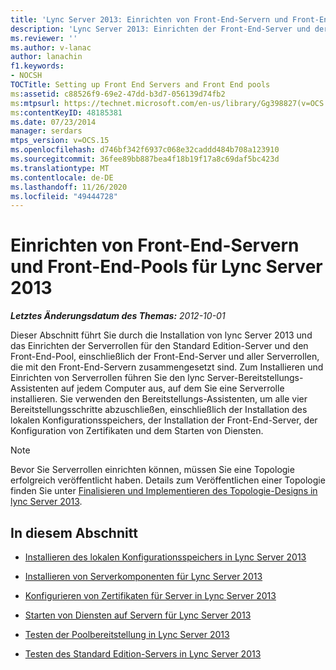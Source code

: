 ```yaml
---
title: 'Lync Server 2013: Einrichten von Front-End-Servern und Front-End-Pools'
description: 'Lync Server 2013: Einrichten der Front-End-Server und der Front-End-Pools.'
ms.reviewer: ''
ms.author: v-lanac
author: lanachin
f1.keywords:
- NOCSH
TOCTitle: Setting up Front End Servers and Front End pools
ms:assetid: c88526f9-69e2-47dd-b3d7-056139d74fb2
ms:mtpsurl: https://technet.microsoft.com/en-us/library/Gg398827(v=OCS.15)
ms:contentKeyID: 48185381
ms.date: 07/23/2014
manager: serdars
mtps_version: v=OCS.15
ms.openlocfilehash: d746bf342f6937c068e32caddd484b708a123910
ms.sourcegitcommit: 36fee89bb887bea4f18b19f17a8c69daf5bc423d
ms.translationtype: MT
ms.contentlocale: de-DE
ms.lasthandoff: 11/26/2020
ms.locfileid: "49444728"
---
```

# <a name="setting-up-front-end-servers-and-front-end-pools-for-lync-server-2013"></a>Einrichten von Front-End-Servern und Front-End-Pools für Lync Server 2013

<div data-xmlns="http://www.w3.org/1999/xhtml">

<div class="topic" data-xmlns="http://www.w3.org/1999/xhtml" data-msxsl="urn:schemas-microsoft-com:xslt" data-cs="https://msdn.microsoft.com/">

<div data-asp="https://msdn2.microsoft.com/asp">



</div>

<div id="mainSection">

<div id="mainBody">

<span> </span>

_**Letztes Änderungsdatum des Themas:** 2012-10-01_

Dieser Abschnitt führt Sie durch die Installation von lync Server 2013 und das Einrichten der Serverrollen für den Standard Edition-Server und den Front-End-Pool, einschließlich der Front-End-Server und aller Serverrollen, die mit den Front-End-Servern zusammengesetzt sind. Zum Installieren und Einrichten von Serverrollen führen Sie den lync Server-Bereitstellungs-Assistenten auf jedem Computer aus, auf dem Sie eine Serverrolle installieren. Sie verwenden den Bereitstellungs-Assistenten, um alle vier Bereitstellungsschritte abzuschließen, einschließlich der Installation des lokalen Konfigurationsspeichers, der Installation der Front-End-Server, der Konfiguration von Zertifikaten und dem Starten von Diensten.

<div>


> [!NOTE]  
> Bevor Sie Serverrollen einrichten können, müssen Sie eine Topologie erfolgreich veröffentlicht haben. Details zum Veröffentlichen einer Topologie finden Sie unter <A href="lync-server-2013-finalizing-and-implementing-the-topology-design.md">Finalisieren und Implementieren des Topologie-Designs in lync Server 2013</A>.



</div>

<div>

## <a name="in-this-section"></a>In diesem Abschnitt

  - [Installieren des lokalen Konfigurationsspeichers in Lync Server 2013](lync-server-2013-install-the-local-configuration-store.md)

  - [Installieren von Serverkomponenten für Lync Server 2013](lync-server-2013-install-lync-server-server-components.md)

  - [Konfigurieren von Zertifikaten für Server in Lync Server 2013](lync-server-2013-configure-certificates-for-servers.md)

  - [Starten von Diensten auf Servern für Lync Server 2013](lync-server-2013-start-services-on-servers.md)

  - [Testen der Poolbereitstellung in Lync Server 2013](lync-server-2013-test-the-pool-deployment.md)

  - [Testen des Standard Edition-Servers in Lync Server 2013](lync-server-2013-test-the-standard-edition-server.md)

</div>

</div>

<span> </span>

</div>

</div>

</div>

